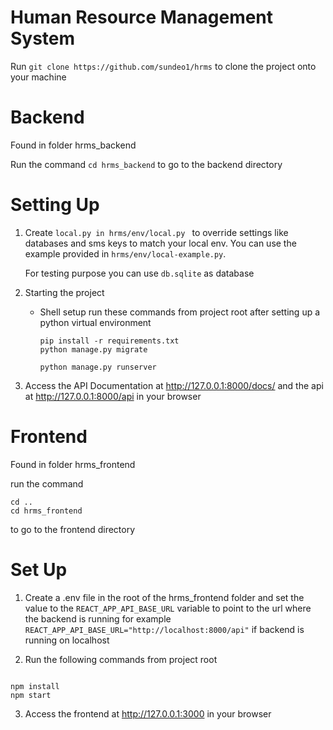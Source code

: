 # Human Resource Management System

Run `git clone https://github.com/sundeo1/hrms` to clone the project onto your machine

# Backend

Found in folder hrms_backend

   Run the command `cd hrms_backend` to go to the backend directory

# Setting Up

1. Create `local.py in hrms/env/local.py ` to override settings like databases and sms keys to match your local env.
   You can use the example provided in `hrms/env/local-example.py`.

   For testing purpose you can use `db.sqlite` as database

2. Starting the project

    - Shell setup
      run these commands from project root after setting up a python virtual environment
        ```
        pip install -r requirements.txt
        python manage.py migrate

        python manage.py runserver
        
        ```

3. Access the API Documentation at http://127.0.0.1:8000/docs/ and the api at http://127.0.0.1:8000/api in your browser


# Frontend

Found in folder hrms_frontend

run the command 

```
cd ..
cd hrms_frontend
```

to go to the frontend directory

# Set Up

1. Create a .env file in the root of the hrms_frontend folder and set the value to the `REACT_APP_API_BASE_URL` variable to point to the url where the backend is running
   for example `REACT_APP_API_BASE_URL="http://localhost:8000/api"`
   if backend is running on localhost

2. Run the following commands from project root 

```

npm install
npm start

```

3. Access the frontend at http://127.0.0.1:3000 in your browser

